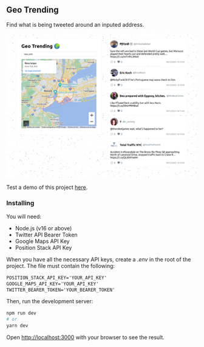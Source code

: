 ## Geo Trending

Find what is being tweeted around an inputed address.

![Project demo](https://github.com/lauraadalmolin/geo-trending/blob/main/public/demo.png)

Test a demo of this project [here](https://geo-trending-ds.herokuapp.com/).


### Installing

You will need:
- Node.js (v16 or above)
- Twitter API Bearer Token
- Google Maps API Key
- Position Stack API Key

When you have all the necessary API keys, create a *.env* in the root of the project. The file must contain the following:

~~~
POSITION_STACK_API_KEY='YOUR_API_KEY'
GOOGLE_MAPS_API_KEY='YOUR_API_KEY'
TWITTER_BEARER_TOKEN='YOUR_BEARER_TOKEN'
~~~


Then, run the development server:

```bash
npm run dev
# or
yarn dev
```

Open [http://localhost:3000](http://localhost:3000) with your browser to see the result.

